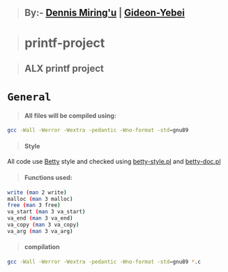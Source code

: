 > ## By:- [ Dennis Miring'u](https://github.com/Dennis1287) | [Gideon-Yebei](https://github.com/Gideon-Yebei)

> # printf-project

> ## ALX printf project

# `General`

> #### All files will be compiled using:

```bash
gcc -Wall -Werror -Wextra -pedantic -Wno-format -std=gnu89
```

> #### Style

All code use [Betty](https://github.com/alx-tools/Betty) style and checked
using [betty-style.pl](https://github.com/alx-tools/Betty/blob/master/betty-style.pl)
and [betty-doc.pl](https://github.com/alx-tools/Betty/blob/master/betty-doc.pl)

> #### Functions used:

```bash
write (man 2 write)
malloc (man 3 malloc)
free (man 3 free)
va_start (man 3 va_start)
va_end (man 3 va_end)
va_copy (man 3 va_copy)
va_arg (man 3 va_arg)
```

> #### compilation

```bash
gcc -Wall -Werror -Wextra -pedantic -Wno-format -std=gnu89 *.c
```
